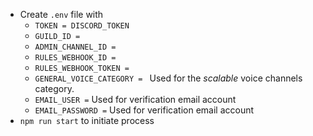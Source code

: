 - Create `.env` file with
    - `TOKEN = DISCORD_TOKEN`
    - `GUILD_ID =`
    - `ADMIN_CHANNEL_ID = `
    - `RULES_WEBHOOK_ID = `
    - `RULES_WEBHOOK_TOKEN =`
    - `GENERAL_VOICE_CATEGORY = ` Used for the *scalable* voice channels category.
    - `EMAIL_USER =` Used for verification email account
    - `EMAIL_PASSWORD =` Used for verification email account
- `npm run start` to initiate process